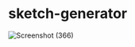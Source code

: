 # sketch-generator

![Screenshot (366)](https://user-images.githubusercontent.com/85343542/196998202-c3e01453-786c-4706-8764-822f7d73fd22.png)
